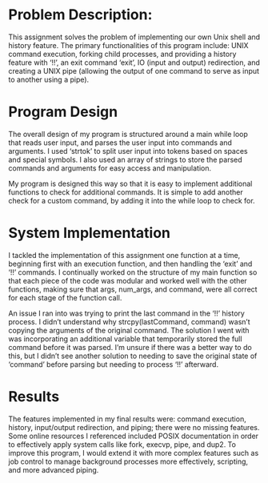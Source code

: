 # Problem Description:
This assignment solves the problem of implementing our own Unix shell and history
feature. The primary functionalities of this program include: UNIX command execution,
forking child processes, and providing a history feature with ‘!!’, an exit command ‘exit’,
IO (input and output) redirection, and creating a UNIX pipe (allowing the output of one
command to serve as input to another using a pipe).

# Program Design
The overall design of my program is structured around a main while loop that reads user
input, and parses the user input into commands and arguments. I used ‘strtok’ to split
user input into tokens based on spaces and special symbols. I also used an array of
strings to store the parsed commands and arguments for easy access and
manipulation.

My program is designed this way so that it is easy to implement additional functions to
check for additional commands. It is simple to add another check for a custom
command, by adding it into the while loop to check for.

# System Implementation
I tackled the implementation of this assignment one function at a time, beginning first
with an execution function, and then handling the ‘exit’ and ‘!!’ commands. I continually
worked on the structure of my main function so that each piece of the code was modular
and worked well with the other functions, making sure that args, num_args, and
command, were all correct for each stage of the function call.

An issue I ran into was trying to print the last command in the ‘!!’ history process. I didn’t
understand why strcpy(lastCommand, command) wasn’t copying the arguments of the
original command. The solution I went with was incorporating an additional variable that
temporarily stored the full command before it was parsed. I’m unsure if there was a
better way to do this, but I didn’t see another solution to needing to save the original
state of ‘command’ before parsing but needing to process ‘!!’ afterward.

# Results
The features implemented in my final results were: command execution, history,
input/output redirection, and piping; there were no missing features. Some online
resources I referenced included POSIX documentation in order to effectively apply
system calls like fork, execvp, pipe, and dup2. To improve this program, I would extend it with more
complex features such as job control to manage background processes more
effectively, scripting, and more advanced piping.
